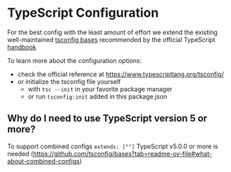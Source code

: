 # TypeScript Configuration

For the best config with the least amount of effort we extend the existing well-maintained [tsconfig bases](https://github.com/tsconfig/bases) recommended by the official TypeScript [handbook](https://www.typescriptlang.org/docs/handbook/tsconfig-json.html#tsconfig-bases)

To learn more about the configuration options:

- check the official reference at <https://www.typescriptlang.org/tsconfig/>
- or initialize the tsconfig file yourself
  - with `tsc --init` in your favorite package manager
  - or run `tsconfig:init` added in this package.json

## Why do I need to use TypeScript version 5 or more?

To support combined configs `extends: [""]` TypeScript v5.0.0 or more is needed (<https://github.com/tsconfig/bases?tab=readme-ov-file#what-about-combined-configs>)
